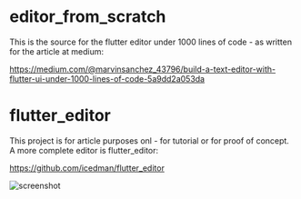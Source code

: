 # editor_from_scratch

This is the source for the flutter editor under 1000 lines of code - as written for the article at medium:

https://medium.com/@marvinsanchez_43796/build-a-text-editor-with-flutter-ui-under-1000-lines-of-code-5a9dd2a053da

# flutter_editor

This project is for article purposes onl - for tutorial or for proof of concept. A more complete editor is flutter_editor:

https://github.com/icedman/flutter_editor

![screenshot](https://raw.githubusercontent.com/icedman/flutter_editor/main/screenshots/Screenshot%20from%202022-03-09%2018-11-43.png)
